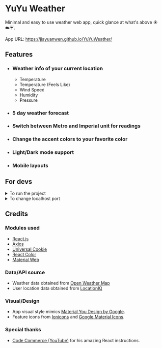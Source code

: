 # YuYu Weather
Minimal and easy to use weather web app, quick glance at what's above ☀️☁️☔️.

App URL: https://jiayuanwen.github.io/YuYuWeather/

## Features
* ### **Weather info of your current location**
  * Temperature
  * Temperature (Feels Like)
  * Wind Speed
  * Humidity
  * Pressure

* ### **5 day weather forecast**

* ### **Switch between Metro and Imperial unit for readings**
  
* ### **Change the accent colors to your favorite color**
  
* ### **Light/Dark mode support**

* ### **Mobile layouts**



## For devs

<details>
<summary>To run the project</summary>

1. Be sure you have `nodejs` and `git` installed on your system.
2. Go inside the app folder:
    ``` bash
    # Linux
    cd /path/to/YuYuWeather/yuyuweather/

    # Windows
    cd "<Drive Letter>:\path\to\YuYuWeather\"
    ```
3. Install dependencies:
    ``` bash
    npm install
    ```
4. On an internet browser, go to https://openweathermap.org/, and register for an account.
8. Go to https://openweathermap.org/api, click *Subscribe* for **Current Weather Data**, then choose Free tier. Follow any additional steps on-screen. You should then be able to see your API key at https://home.openweathermap.org/api_keys.
9.  Back to your terminal, use a text editor of your choice (`vim`,`nano`,`kim`, etc...) to add a `api.js` file:
    ``` bash
    <text-editor> ./src/components/weather/api.js
    ```
10. Copy this script into `api.js`:
    ``` javascript
    const openweather_api = () => {
        return `API`;
    }

    export {openweather_api};

    ```
    Replace `API` with the API key you got from https://home.openweathermap.org/api_keys. Save the file after making your changes.

11. On your terminal, run the following command to start the project:
    ``` bash
    npm start
    ```
    The app should start on your default browser after a while. If not, on your browser, type in `localhost:3000` on the URL bar.
    >**Note**
    >
    > Your localhost port is different if you changed it following the *To change localhost port* section.

</details>

<details>
<summary>To change localhost port</summary>

### To change localhost port

1. Open `package.json` inside `yuyuweather`.
2. Locate the following line:
    ``` json
    "start": "react-scripts start"
    ```
    Change it to:
    ``` json
    # For Linux & MacOS
    "start": "PORT=<desire_port> react-scripts start"

    # For Windows
    "start": "set PORT=<desire_port> && react-scripts start"
    ```
    And replace `<desire_port>` to your desire port number.

</details>

## Credits
### Modules used
* [React.js](https://react.dev/)
* [Axios](https://axios-http.com/)
* [Universal Cookie](https://www.npmjs.com/package/universal-cookie)
* [React Color](https://casesandberg.github.io/react-color/)
* [Material Web](https://m3.material.io/develop/web)

### Data/API source
* Weather data obtained from [Open Weather Map](https://openweathermap.org/)
* User location data obtained from [LocationIQ](https://locationiq.com/)

### Visual/Design
* App visual style mimics [Material You Design by Google](https://design.google/library/making-material-you).
* Feature icons from [Ionicons](https://ionic.io/ionicons) and [Google Material Icons](https://fonts.google.com/icons).

### Special thanks
* [Code Commerce (YouTube)](https://www.youtube.com/@codecommerce) for his amazing React instructions.
